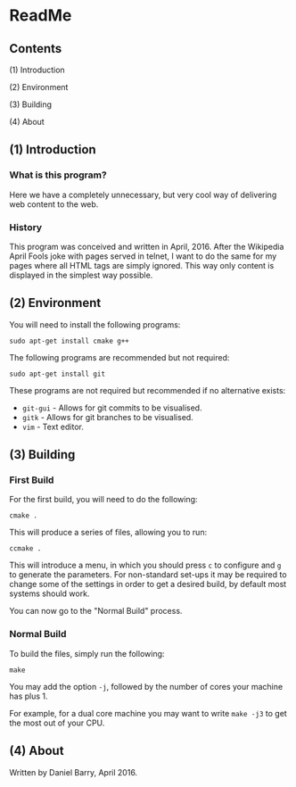 # ReadMe

## Contents

(1) Introduction

(2) Environment

(3) Building

(4) About

## (1) Introduction

### What is this program?

Here we have a completely unnecessary, but very cool way of delivering web content to the web.

### History

This program was conceived and written in April, 2016. After the Wikipedia April Fools joke with pages served in telnet, I want to do the same for my pages where all HTML tags are simply ignored. This way only content is displayed in the simplest way possible.

## (2) Environment

You will need to install the following programs:

    sudo apt-get install cmake g++

The following programs are recommended but not required:

    sudo apt-get install git

These programs are not required but recommended if no alternative exists:

  * `git-gui` - Allows for git commits to be visualised.
  * `gitk` - Allows for git branches to be visualised.
  * `vim` - Text editor.

## (3) Building

### First Build

For the first build, you will need to do the following:

    cmake .

This will produce a series of files, allowing you to run:

    ccmake .

This will introduce a menu, in which you should press `c` to configure and `g` to generate the parameters. For non-standard set-ups it may be required to change some of the settings in order to get a desired build, by default most systems should work.

You can now go to the "Normal Build" process.

### Normal Build

To build the files, simply run the following:

    make

You may add the option `-j`, followed by the number of cores your machine has plus 1.

For example, for a dual core machine you may want to write `make -j3` to get the most out of your CPU.

## (4) About

Written by Daniel Barry, April 2016.
